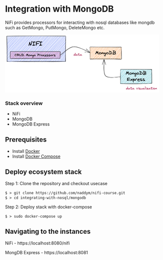 # Integration with MongoDB

NiFi provides processors for interacting with nosql databases like mongdb such as GetMongo, PutMongo, DeleteMongo etc.

![Design](./img/design.png)

### Stack overview

* NiFi
* MongoDB
* MongoDB Express

## Prerequisites
* Install [Docker](https://www.docker.com/)
* Install [Docker Compose](https://docs.docker.com/compose/install/)

## Deploy ecosystem stack

Step 1: Clone the repository and checkout usecase

```shell
$ > git clone https://github.com/naddym/nifi-course.git
$ > cd integrating-with-nosql/mongodb
```

Step 2: Deploy stack with docker-compose

```shell
$ > sudo docker-compose up
```

## Navigating to the instances

NiFi - https://localhost:8080/nifi

MongDB Express - https://localhost:8081

